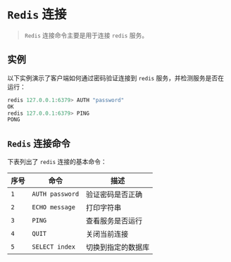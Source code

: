 # `Redis` 连接
> `Redis` 连接命令主要是用于连接 `redis` 服务。

## 实例
以下实例演示了客户端如何通过密码验证连接到 `redis` 服务，并检测服务是否在运行：
```powershell
redis 127.0.0.1:6379> AUTH "password"
OK
redis 127.0.0.1:6379> PING
PONG
```

## `Redis` 连接命令
下表列出了 `redis` 连接的基本命令：

序号|命令|描述
-|-|-
`1`|`AUTH password`|验证密码是否正确
`2`|`ECHO message`|打印字符串
`3`|`PING`|查看服务是否运行
`4`|`QUIT`|关闭当前连接
`5`|`SELECT index`|切换到指定的数据库

